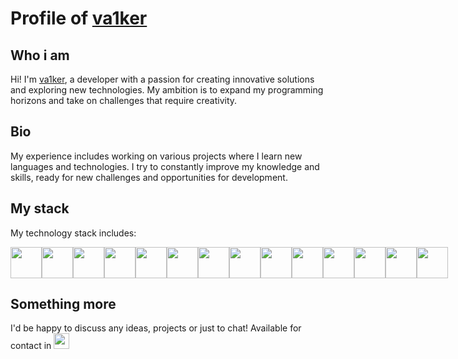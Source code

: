 # Profile of [va1ker](https://github.com/va1ker)
## Who i am
Hi! I'm [va1ker](https://github.com/va1ker), a developer with a passion for creating innovative solutions and exploring new technologies. My ambition is to expand my programming horizons and take on challenges that require creativity.

## Bio
My experience includes working on various projects where I learn new languages and technologies. I try to constantly improve my knowledge and skills, ready for new challenges and opportunities for development.

## My stack
My technology stack includes:
<div style="display: flex; background:">
  <img src="https://cdn-icons-png.flaticon.com/512/919/919852.png" href="https://www.python.org/" width=50px height=50px>
  <img src="https://cdn-icons-png.flaticon.com/512/4926/4926625.png" href="https://github.com/va1ker" width=50px height=50px> 
  <img src="https://cdn-icons-png.flaticon.com/512/5969/5969124.png" href="https://www.docker.com/" width=50px height=50px>
  <img src="https://cdn-icons-png.flaticon.com/512/5968/5968267.png" href="https://developer.mozilla.org/en-US/docs/Web/HTML" width=50px height=50px>
  <img src="https://cdn-icons-png.flaticon.com/512/5968/5968242.png" href="https://developer.mozilla.org/en-US/docs/Web/HTML" width=50px height=50px>
  <img src="https://cdn-icons-png.flaticon.com/512/5968/5968292.png" href="https://developer.mozilla.org/en-US/docs/Web/JavaScript" width=50px height=50px>
  <img src="https://cdn-icons-png.flaticon.com/512/5968/5968672.png" href="https://getbootstrap.com/" width=50px height=50px>
  <img src="https://www.svgrepo.com/show/353657/django-icon.svg" href="https://www.djangoproject.com/" width=50px height=50px>
  <img src="https://icon.icepanel.io/Technology/png-shadow-512/Django-REST.png" href="https://www.django-rest-framework.org/" width=50px height=50px>
  <img src="https://cdn.worldvectorlogo.com/logos/fastapi-1.svg" href="https://fastapi.tiangolo.com/" width=50px height=50px>
  <img src="https://cdn-icons-png.flaticon.com/512/5968/5968342.png" href="https://www.postgresql.org/" width=50px height=50px>
  <img src="https://python-poetry.org/images/logo-origami.svg" href="https://python-poetry.org/" width=50px height=50px>
  <img src="https://docs.celeryq.dev/en/stable/_static/celery_512.png" href="https://docs.celeryq.dev/en/stable/getting-started/introduction.html" width=50px height=50px>
  <img src="https://cdn4.iconfinder.com/data/icons/redis-2/1451/Untitled-2-512.png" href="https://redis.io/" width=50px height=50px>
</div>


## Something more

I'd be happy to discuss any ideas, projects or just to chat! Available for contact in <img src="https://cdn-icons-png.flaticon.com/512/2111/2111646.png" href="https://t.me/comevisitmeinhell" width=25px height=25px>
